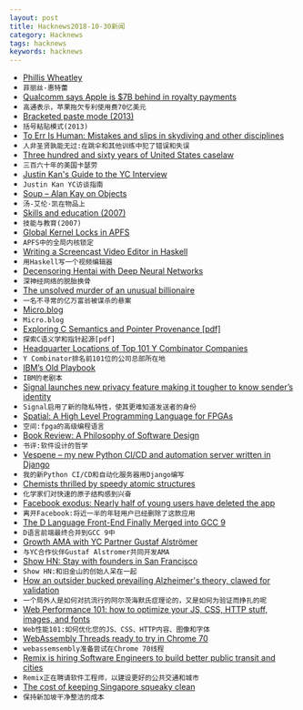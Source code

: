 ```yaml
---
layout: post
title: Hacknews2018-10-30新闻
category: Hacknews
tags: hacknews
keywords: hacknews
---
```




- [Phillis Wheatley](https://en.wikipedia.org/wiki/Phillis_Wheatley)
- `菲丽丝·惠特蕾`
- [Qualcomm says Apple is $7B behind in royalty payments](https://www.bloomberg.com/news/articles/2018-10-26/qualcomm-says-apple-is-7-billion-behind-in-royalty-payments)
- `高通表示，苹果拖欠专利使用费70亿美元`
- [Bracketed paste mode (2013)](https://cirw.in/blog/bracketed-paste)
- `括号粘贴模式(2013)`
- [To Err Is Human: Mistakes and slips in skydiving and other disciplines](https://blueskiesmag.com/2018/09/26/to-err-is-human/)
- `人非圣贤孰能无过:在跳伞和其他训练中犯了错误和失误`
- [Three hundred and sixty years of United States caselaw](https://case.law/)
- `三百六十年的美国卡瑟劳`
- [Justin Kan&#39;s Guide to the YC Interview](https://www.atrium.co/blog/yc-interview-guide/)
- `Justin Kan YC访谈指南`
- [Soup – Alan Kay on Objects](http://blog.fogus.me/2018/10/25/soup/)
- `汤-艾伦·凯在物品上`
- [Skills and education (2007)](http://pmarchive.com/guide_to_career_planning_part2.html)
- `技能与教育(2007)`
- [Global Kernel Locks in APFS](https://gregoryszorc.com/blog/2018/10/29/global-kernel-locks-in-apfs/)
- `APFS中的全局内核锁定`
- [Writing a Screencast Video Editor in Haskell](https://wickstrom.tech/programming/2018/10/26/writing-a-screencast-video-editor-in-haskell.html)
- `用Haskell写一个视频编辑器`
- [Decensoring Hentai with Deep Neural Networks](https://github.com/deeppomf/DeepCreamPy)
- `深神经网络的脱胎换骨`
- [The unsolved murder of an unusual billionaire](https://www.bloomberg.com/features/2018-apotex-billionaire-murder/)
- `一名不寻常的亿万富翁被谋杀的悬案`
- [Micro.blog](https://micro.blog/)
- `Micro.blog`
- [Exploring C Semantics and Pointer Provenance [pdf]](https://www.cl.cam.ac.uk/~pes20/cerberus/top-Cerberus-draft.pdf)
- `探索C语义学和指针起源[pdf]`
- [Headquarter Locations of Top 101 Y Combinator Companies](https://merchantmachine.co.uk/yc-101/)
- `Y Combinator排名前101位的公司总部所在地`
- [IBM’s Old Playbook](https://stratechery.com/2018/ibms-old-playbook/)
- `IBM的老剧本`
- [Signal launches new privacy feature making it tougher to know sender’s identity](https://techcrunch.com/2018/10/29/signal-sealed-sender-feature-messaging-security/)
- `Signal启用了新的隐私特性，使其更难知道发送者的身份`
- [Spatial: A High Level Programming Language for FPGAs](https://spatial-lang.org/)
- `空间:fpga的高级编程语言`
- [Book Review: A Philosophy of Software Design](http://www.pathsensitive.com/2018/10/book-review-philosophy-of-software.html)
- `书评:软件设计的哲学`
- [Vespene – my new Python CI/CD and automation server written in Django](http://docs.vespene.io)
- `我的新Python CI/CD和自动化服务器用Django编写`
- [Chemists thrilled by speedy atomic structures](https://www.nature.com/articles/d41586-018-07213-3)
- `化学家们对快速的原子结构感到兴奋`
- [Facebook exodus: Nearly half of young users have deleted the app](https://www.cnbc.com/2018/09/05/facebook-exodus-44-percent-of-americans-age-18-29-have-deleted-app.html)
- `离开Facebook:将近一半的年轻用户已经删除了这款应用`
- [The D Language Front-End Finally Merged into GCC 9](https://www.phoronix.com/scan.php?page=news_item&amp;px=GCC-9-Merges-D-Language)
- `D语言前端最终合并到GCC 9中`
- [Growth AMA with YC Partner Gustaf Alströmer](https://blog.ycombinator.com/growth-ama-with-yc-partner-gustaf-alstromer/)
- `与YC合作伙伴Gustaf Alstromer共同开发AMA`
- [Show HN: Stay with founders in San Francisco](https://www.staywithfounders.com/)
- `Show HN:和旧金山的创始人呆在一起`
- [How an outsider bucked prevailing Alzheimer&#39;s theory, clawed for validation](https://www.statnews.com/2018/10/29/alzheimers-research-outsider-bucked-prevailing-theory/)
- `一个局外人是如何对抗流行的阿尔茨海默氏症理论的，又是如何为验证而挣扎的呢`
- [Web Performance 101: how to optimize your JS, CSS, HTTP stuff, images, and fonts](https://3perf.com/talks/web-perf-101/)
- `Web性能101:如何优化您的JS、CSS、HTTP内容、图像和字体`
- [WebAssembly Threads ready to try in Chrome 70](https://developers.google.com/web/updates/2018/10/wasm-threads)
- `webassemsembly准备尝试在Chrome 70线程`
- [Remix is hiring Software Engineers to build better public transit and cities](https://jobs.lever.co/remix/85754b42-d084-4457-b9a6-4555332c3ee4?lever-origin=applied&amp;lever-source%5B%5D=hackernews)
- `Remix正在聘请软件工程师，以建设更好的公共交通和城市`
- [The cost of keeping Singapore squeaky clean](http://www.bbc.com/capital/story/20181025-the-cost-of-keeping-singapore-squeaky-clean)
- `保持新加坡干净整洁的成本`

